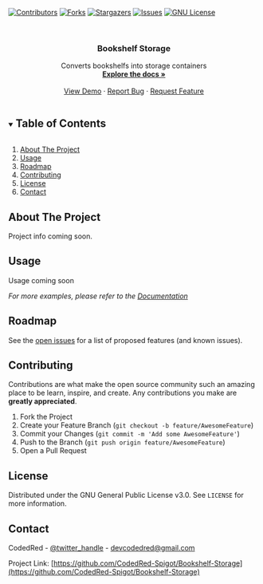 



<!-- PROJECT SHIELDS -->
<!--
*** I'm using markdown "reference style" links for readability.
*** Reference links are enclosed in brackets [ ] instead of parentheses ( ).
*** See the bottom of this document for the declaration of the reference variables
*** for contributors-url, forks-url, etc. This is an optional, concise syntax you may use.
*** https://www.markdownguide.org/basic-syntax/#reference-style-links
-->
[![Contributors][contributors-shield]][contributors-url]
[![Forks][forks-shield]][forks-url]
[![Stargazers][stars-shield]][stars-url]
[![Issues][issues-shield]][issues-url]
[![GNU License][license-shield]][license-url]



<!-- PROJECT LOGO -->
<br />
<p align="center">
  <a href="https://github.com/CodedRed-Spigot/Bookshelf-Storage">
    <!-- <img src="images/logo.png" alt="Logo" width="80" height="80"> -->
  </a>

  <h3 align="center">Bookshelf Storage</h3>

  <p align="center">
    Converts bookshelfs into storage containers
    <br />
    <a href="https://github.com/CodedRed-Spigot/Bookshelf-Storage"><strong>Explore the docs »</strong></a>
    <br />
    <br />
    <a href="https://github.com/CodedRed-Spigot/Bookshelf-Storage">View Demo</a>
    ·
    <a href="https://github.com/CodedRed-Spigot/Bookshelf-Storage/issues">Report Bug</a>
    ·
    <a href="https://github.com/CodedRed-Spigot/Bookshelf-Storage/issues">Request Feature</a>
  </p>
</p>



<!-- TABLE OF CONTENTS -->
<details open="open">
  <summary><h2 style="display: inline-block">Table of Contents</h2></summary>
  <ol>
    <li>
      <a href="#about-the-project">About The Project</a>
    </li>
<!--    <li>
      <a href="#getting-started">Getting Started</a>
      <ul>
        <li><a href="#prerequisites">Prerequisites</a></li>
        <li><a href="#installation">Installation</a></li>
      </ul>
    </li> -->
    <li><a href="#usage">Usage</a></li>
    <li><a href="#roadmap">Roadmap</a></li>
    <li><a href="#contributing">Contributing</a></li>
    <li><a href="#license">License</a></li>
    <li><a href="#contact">Contact</a></li>
  </ol>
</details>



<!-- ABOUT THE PROJECT -->
## About The Project

Project info coming soon.


<!-- GETTING STARTED
## Getting Started -->

<!-- To get a local copy up and running follow these simple steps. -->




<!-- USAGE EXAMPLES -->
## Usage

Usage coming soon

_For more examples, please refer to the [Documentation](https://example.com)_






<!-- ROADMAP -->
## Roadmap

See the [open issues](https://github.com/CodedRed-Spigot/Bookshelf-Storage/issues) for a list of proposed features (and known issues).





<!-- CONTRIBUTING -->
## Contributing

Contributions are what make the open source community such an amazing place to be learn, inspire, and create. Any contributions you make are **greatly appreciated**.

1. Fork the Project
2. Create your Feature Branch (`git checkout -b feature/AwesomeFeature`)
3. Commit your Changes (`git commit -m 'Add some AwesomeFeature'`)
4. Push to the Branch (`git push origin feature/AwesomeFeature`)
5. Open a Pull Request





<!-- LICENSE -->
## License

Distributed under the GNU General Public License v3.0. See `LICENSE` for more information.





<!-- CONTACT -->
## Contact

CodedRed - [@twitter_handle](https://twitter.com/devcodedred) - devcodedred@gmail.com

Project Link: [https://github.com/CodedRed-Spigot/Bookshelf-Storage](https://github.com/CodedRed-Spigot/Bookshelf-Storage)





<!-- MARKDOWN LINKS & IMAGES -->
<!-- https://www.markdownguide.org/basic-syntax/#reference-style-links -->
[contributors-shield]: https://img.shields.io/github/contributors/CodedRed-Spigot/Bookshelf-Storage.svg?style=for-the-badge
[contributors-url]: https://github.com/CodedRed-Spigot/Bookshelf-Storage/graphs/contributors
[forks-shield]: https://img.shields.io/github/forks/CodedRed-Spigot/Bookshelf-Storage.svg?style=for-the-badge
[forks-url]: https://github.com/CodedRed-Spigot/Bookshelf-Storage/network/members
[stars-shield]: https://img.shields.io/github/stars/CodedRed-Spigot/Bookshelf-Storage.svg?style=for-the-badge
[stars-url]: https://github.com/CodedRed-Spigot/Bookshelf-Storage/stargazers
[issues-shield]: https://img.shields.io/github/issues/CodedRed-Spigot/Bookshelf-Storage.svg?style=for-the-badge
[issues-url]: https://github.com/CodedRed-Spigot/Bookshelf-Storage/issues
[license-shield]: https://img.shields.io/github/license/CodedRed-Spigot/Bookshelf-Storage.svg?style=for-the-badge
[license-url]: https://github.com/CodedRed-Spigot/Bookshelf-Storage/blob/master/LICENSE.txt
